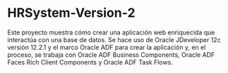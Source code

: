 # HRSystem-Version-2

Este proyecto muestra cómo crear una aplicación web enriquecida que interactúa con una base de datos. Se hace uso de Oracle JDeveloper 12c versión 12.2.1 y el marco Oracle ADF para crear la aplicación y, en el proceso, se trabaja con Oracle ADF Business Components, Oracle ADF Faces Rich Client Components y Oracle ADF Task Flows. 
